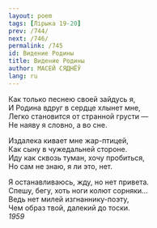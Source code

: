 ```yaml
---
layout: poem
tags: [Лірыка 19-20]
prev: /744/
next: /746/
permalink: /745
id: Видение Родины
title: Видение Родины
author: МАСЕЙ СЯДНЁЎ
lang: ru
---
```



Как только песнею своей зайдусь я,  
И Родина вдруг в сердце хлынет мне,  
Легко становится от странной грусти —  
Не наяву я словно, а во сне.  

Издалека кивает мне жар-птицей,  
Как сыну в чужедальней стороне.  
Иду как сквозь туман, хочу пробиться,  
Но сам не знаю, я ли это, нет.  

Я останавливаюсь, жду, но нет привета.  
Спешу, бегу, хоть ноги колют сорняки...  
Ведь нет милей изгнаннику-поэту,  
Чем образ твой, далекий до тоски.  
*1959*  
